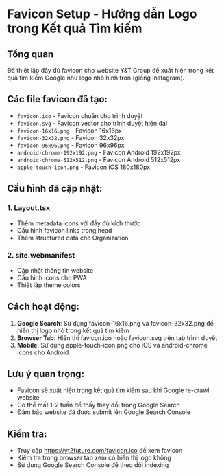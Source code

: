 # Favicon Setup - Hướng dẫn Logo trong Kết quả Tìm kiếm

## Tổng quan
Đã thiết lập đầy đủ favicon cho website Y&T Group để xuất hiện trong kết quả tìm kiếm Google như logo nhỏ hình tròn (giống Instagram).

## Các file favicon đã tạo:
- `favicon.ico` - Favicon chuẩn cho trình duyệt
- `favicon.svg` - Favicon vector cho trình duyệt hiện đại
- `favicon-16x16.png` - Favicon 16x16px
- `favicon-32x32.png` - Favicon 32x32px  
- `favicon-96x96.png` - Favicon 96x96px
- `android-chrome-192x192.png` - Favicon Android 192x192px
- `android-chrome-512x512.png` - Favicon Android 512x512px
- `apple-touch-icon.png` - Favicon iOS 180x180px

## Cấu hình đã cập nhật:

### 1. Layout.tsx
- Thêm metadata icons với đầy đủ kích thước
- Cấu hình favicon links trong head
- Thêm structured data cho Organization

### 2. site.webmanifest
- Cập nhật thông tin website
- Cấu hình icons cho PWA
- Thiết lập theme colors

## Cách hoạt động:
1. **Google Search**: Sử dụng favicon-16x16.png và favicon-32x32.png để hiển thị logo nhỏ trong kết quả tìm kiếm
2. **Browser Tab**: Hiển thị favicon.ico hoặc favicon.svg trên tab trình duyệt
3. **Mobile**: Sử dụng apple-touch-icon.png cho iOS và android-chrome icons cho Android

## Lưu ý quan trọng:
- Favicon sẽ xuất hiện trong kết quả tìm kiếm sau khi Google re-crawl website
- Có thể mất 1-2 tuần để thấy thay đổi trong Google Search
- Đảm bảo website đã được submit lên Google Search Console

## Kiểm tra:
- Truy cập https://yt2future.com/favicon.ico để xem favicon
- Kiểm tra trong browser tab xem có hiển thị logo không
- Sử dụng Google Search Console để theo dõi indexing
